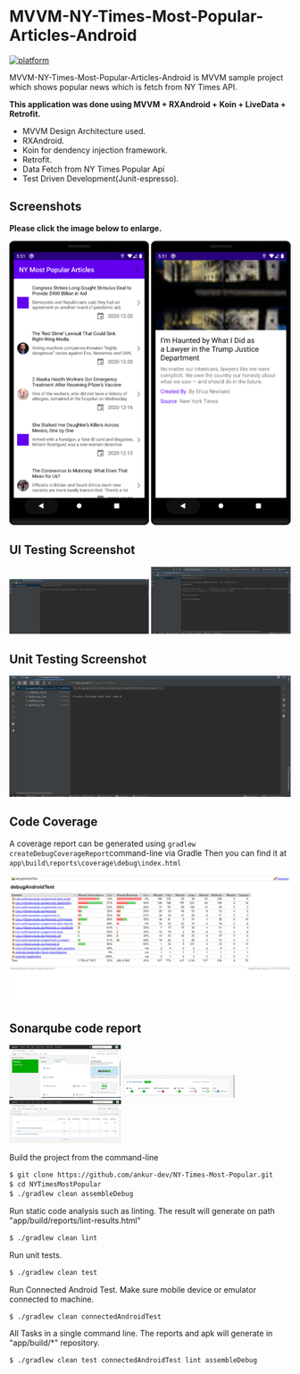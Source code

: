 # MVVM-NY-Times-Most-Popular-Articles-Android
[![platform](https://img.shields.io/badge/platform-Android-yellow.svg)](https://www.android.com)


MVVM-NY-Times-Most-Popular-Articles-Android is MVVM sample project which shows popular news which is fetch from NY Times API.

**This application was done using MVVM + RXAndroid + Koin + LiveData + Retrofit.**

- MVVM Design Architecture used.
- RXAndroid.
- Koin for dendency injection framework.
- Retrofit.
- Data Fetch from NY Times Popular Api
- Test Driven Development(Junit-espresso).


## Screenshots

**Please click the image below to enlarge.**


<p>
<img src="Screenshot1.png" width="250"/>
<img src="Screenshot2.png" width="250"/>
</p>



## UI Testing Screenshot


<img src="UI_Unit_Test_Case_1.png" width="250"/>
<img src="UI_Unit_Test_Case_2.png" width="250"/>



## Unit Testing Screenshot


<img src="Unit_Test_Case.png"/>



## Code Coverage
A coverage report can be generated using `gradlew createDebugCoverageReport`command-line via Gradle
Then you can find it at  `app\build\reports\coverage\debug\index.html`

<img src="Test_Case_Coverage.png"/>


## Sonarqube code report


<img src="Sonar_Report.png" width="200"/>
<img src="Sonar_Report_1.png" width="200"/>
<img src="Sonar_Report_2.png" width="200"/>



Build the project from the command-line

 ```sh
 $ git clone https://github.com/ankur-dev/NY-Times-Most-Popular.git
 $ cd NYTimesMostPopular
 $ ./gradlew clean assembleDebug
 ```

 Run static code analysis such as linting. The result will generate on path "app/build/reports/lint-results.html"

  ```sh
  $ ./gradlew clean lint
  ```

  Run unit tests.

   ```sh
   $ ./gradlew clean test
   ```

  Run Connected Android Test. Make sure mobile device or emulator connected to machine.

   ```sh
   $ ./gradlew clean connectedAndroidTest
   ```

   All Tasks in a single command line. The reports and apk will generate in "app/build/*" repository.

   ```sh
   $ ./gradlew clean test connectedAndroidTest lint assembleDebug
   ```


